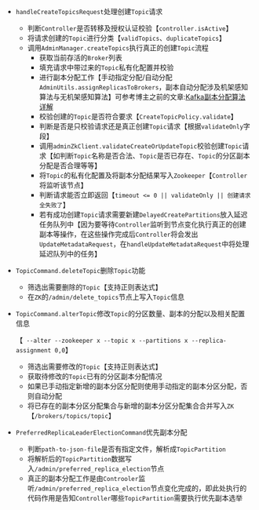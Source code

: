 - `handleCreateTopicsRequest`处理创建`Topic`请求
  - 判断`Controller`是否转移及授权认证校验【`controller.isActive`】
  - 将请求创建的`Topic`进行分类【`validTopics`、`duplicateTopics`】
  - 调用`AdminManager.createTopics`执行真正的创建`Topic`流程
    - 获取当前存活的`Broker`列表
    - 填充请求中带过来的`Topic`私有化配置并校验
    - 进行副本分配工作【手动指定分配/自动分配`AdminUtils.assignReplicasToBrokers`，副本自动分配涉及机架感知算法与无机架感知算法】可参考博主之前的文章:[Kafka副本分配算法详解](https://github.com/RobertoHuang/RGP-NOTES/blob/master/Kafka%E5%AD%A6%E4%B9%A0%E7%AC%94%E8%AE%B0/Kafka%E5%89%AF%E6%9C%AC%E5%88%86%E9%85%8D%E7%AE%97%E6%B3%95%E8%AF%A6%E8%A7%A3.md)
    - 校验创建的`Topic`是否符合要求【`CreateTopicPolicy.validate`】
    - 判断是否是只校验请求还是真正创建`Topic`请求【根据`validateOnly`字段】
    - 调用`adminZkClient.validateCreateOrUpdateTopic`校验创建`Topic`请求【如判断`Topic`名称是否合法、`Topic`是否已存在、`Topic`的分区副本分配是否合理等等】
    - 将`Topic`的私有化配置及将副本分配结果写入`Zookeeper`【`Controller`将监听该节点】
    - 判断请求能否立即返回【`timeout <= 0 || validateOnly || 创建请求全失败了`】
    - 若有成功创建`Topic`请求需要新建`DelayedCreatePartitions`放入延迟任务队列中【因为要等待`Controller`监听到节点变化执行真正的创建副本等操作，在这些操作完成后`Controller`将会发出`UpdateMetadataRequest`，在`handleUpdateMetadataRequest`中将处理延迟队列中的任务】

- `TopicCommand.deleteTopic`删除`Topic`功能

  - 筛选出需要删除的`Topic`【支持正则表达式】
  - 在`ZK`的`/admin/delete_topics`节点上写入`Topic`信息

- `TopicCommand.alterTopic`修改`Topic`的分区数量、副本的分配以及相关配置信息

  【` --alter --zookeeper x --topic x --partitions x --replica-assignment 0,0`】

  - 筛选出需要修改的`Topic`【支持正则表达式】
  - 获取待修改的`Topic`已有的分区副本分配情况
  - 如果已手动指定新增的副本分区分配则使用手动指定的副本分区分配，否则自动分配
  - 将已存在的副本分区分配集合与新增的副本分区分配集合合并写入`ZK`【`/brokers/topics/topic`】

- `PreferredReplicaLeaderElectionCommand`优先副本分配

  - 判断`path-to-json-file`是否有指定文件，解析成`TopicPartition`
  - 将解析后的`TopicPartition`数据写入`/admin/preferred_replica_election`节点
  - 真正的副本分配工作是由`Controoler`监听`/admin/preferred_replica_election`节点变化完成的，即此处执行的代码作用是告知`Controller`哪些`TopicPartition`需要执行优先副本选举
